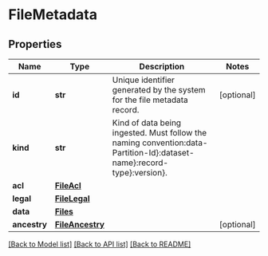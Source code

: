 # FileMetadata

## Properties
Name | Type | Description | Notes
------------ | ------------- | ------------- | -------------
**id** | **str** | Unique identifier generated by the system for the file metadata record. | [optional] 
**kind** | **str** | Kind of data being ingested. Must follow the naming convention:data-Partition-Id}:dataset-name}:record-type}:version}. | 
**acl** | [**FileAcl**](FileAcl.md) |  | 
**legal** | [**FileLegal**](FileLegal.md) |  | 
**data** | [**Files**](Files.md) |  | 
**ancestry** | [**FileAncestry**](FileAncestry.md) |  | [optional] 

[[Back to Model list]](../README.md#documentation-for-models) [[Back to API list]](../README.md#documentation-for-api-endpoints) [[Back to README]](../README.md)


